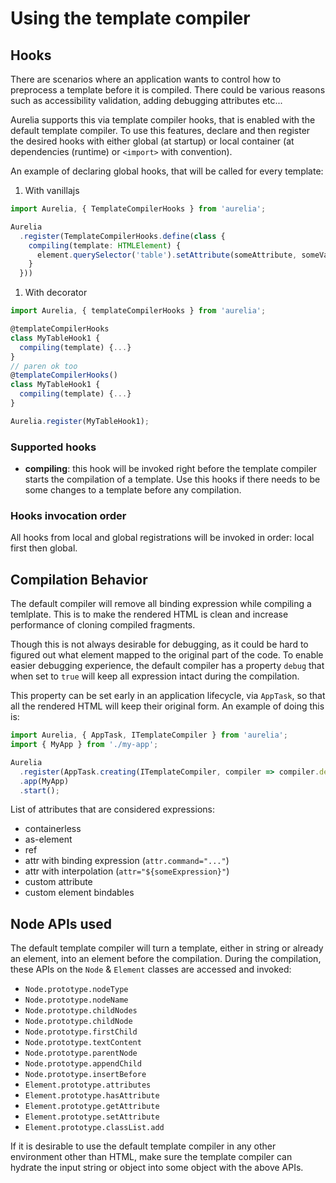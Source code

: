 # Using the template compiler

## Hooks

There are scenarios where an application wants to control how to preprocess a template before it is compiled. There could be various reasons such as accessibility validation, adding debugging attributes etc...

Aurelia supports this via template compiler hooks, that is enabled with the default template compiler. To use this features, declare and then register the desired hooks with either global (at startup) or local container (at dependencies (runtime) or `<import>` with convention).

An example of declaring global hooks, that will be called for every template:

1. With vanillajs

```typescript
import Aurelia, { TemplateCompilerHooks } from 'aurelia';

Aurelia
  .register(TemplateCompilerHooks.define(class {
    compiling(template: HTMLElement) {
      element.querySelector('table').setAttribute(someAttribute, someValue);
    }
  }))
```

1. With decorator

```typescript
import Aurelia, { templateCompilerHooks } from 'aurelia';

@templateCompilerHooks
class MyTableHook1 {
  compiling(template) {...}
}
// paren ok too
@templateCompilerHooks()
class MyTableHook1 {
  compiling(template) {...}
}

Aurelia.register(MyTableHook1);
```

### Supported hooks

* **compiling**: this hook will be invoked right before the template compiler starts the compilation of a template. Use this hooks if there needs to be some changes to a template before any compilation.

### Hooks invocation order

All hooks from local and global registrations will be invoked in order: local first then global.

## Compilation Behavior

The default compiler will remove all binding expression while compiling a temlplate. This is to make the rendered HTML is clean and increase performance of cloning compiled fragments.

Though this is not always desirable for debugging, as it could be hard to figured out what element mapped to the original part of the code. To enable easier debugging experience, the default compiler has a property `debug` that when set to `true` will keep all expression intact during the compilation.

This property can be set early in an application lifecycle, via `AppTask`, so that all the rendered HTML will keep their original form. An example of doing this is:

```typescript
import Aurelia, { AppTask, ITemplateCompiler } from 'aurelia';
import { MyApp } from './my-app';

Aurelia
  .register(AppTask.creating(ITemplateCompiler, compiler => compiler.debug = true))
  .app(MyApp)
  .start();
```

List of attributes that are considered expressions:

* containerless
* as-element
* ref
* attr with binding expression (`attr.command="..."`)
* attr with interpolation (`attr="${someExpression}"`)
* custom attribute
* custom element bindables

## Node APIs used

The default template compiler will turn a template, either in string or already an element, into an element before the compilation. During the compilation, these APIs on the `Node` & `Element` classes are accessed and invoked:

* `Node.prototype.nodeType`
* `Node.prototype.nodeName`
* `Node.prototype.childNodes`
* `Node.prototype.childNode`
* `Node.prototype.firstChild`
* `Node.prototype.textContent`
* `Node.prototype.parentNode`
* `Node.prototype.appendChild`
* `Node.prototype.insertBefore`
* `Element.prototype.attributes`
* `Element.prototype.hasAttribute`
* `Element.prototype.getAttribute`
* `Element.prototype.setAttribute`
* `Element.prototype.classList.add`

If it is desirable to use the default template compiler in any other environment other than HTML, make sure the template compiler can hydrate the input string or object into some object with the above APIs.

